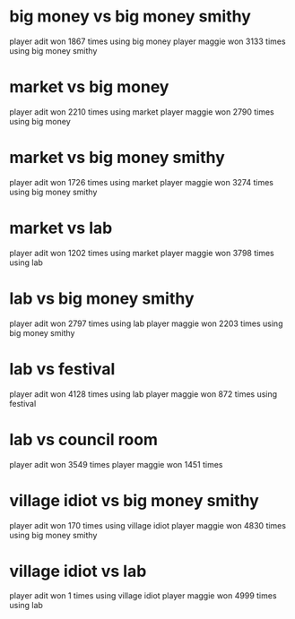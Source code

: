 # big money vs big money smithy
player adit won 1867 times using big money
player maggie won 3133 times using big money smithy

# market vs big money
player adit won 2210 times using market
player maggie won 2790 times using big money

# market vs big money smithy
player adit won 1726 times using market
player maggie won 3274 times using big money smithy

# market vs lab
player adit won 1202 times using market
player maggie won 3798 times using lab

# lab vs big money smithy
player adit won 2797 times using lab
player maggie won 2203 times using big money smithy

# lab vs festival
player adit won 4128 times using lab
player maggie won 872 times using festival

# lab vs council room
player adit won 3549 times
player maggie won 1451 times

# village idiot vs big money smithy
player adit won 170 times using village idiot
player maggie won 4830 times using big money smithy

# village idiot vs lab
player adit won 1 times using village idiot
player maggie won 4999 times using lab
